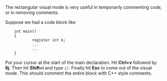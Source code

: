 The rectangular visual mode is very useful in temporarily commenting code, or in removing comments.

Suppose we had a code block like

        int main()
        {
                register int k;
                ...
                ...
        }

Put your cursor at the start of the main declaration. Hit **Ctrl+v** followed by **6j**. Then hit **Shift+i** and type `//`. Finally hit **Esc** to come out of the visual mode. This should comment the entire block with C++ style comments.